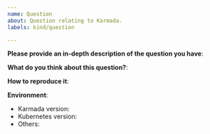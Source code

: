 ```yaml
---
name: Question
about: Question relating to Karmada.
labels: kind/question

---
```


<!-- Please use this template while providing as much info as possible. Thanks!-->
**Please provide an in-depth description of the question you have**:

**What do you think about this question?**:

**How to reproduce it**:

**Environment**:
- Karmada version:
- Kubernetes version:
- Others:
